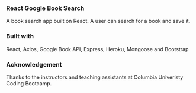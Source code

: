 ### React Google Book Search

A book search app built on React. A user can search for a book and save it. 

### Built with
React, Axios, Google Book API, Express, Heroku, Mongoose and Bootstrap

### Acknowledgement

Thanks to the instructors and teaching assistants at Columbia Univeristy Coding Bootcamp.